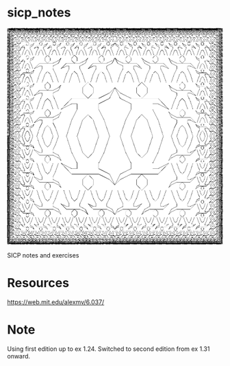 # sicp_notes

<img src="square-limit.png" width="1000" />

SICP notes and exercises

# Resources
https://web.mit.edu/alexmv/6.037/ 

# Note
Using first edition up to ex 1.24. Switched to second edition from ex 1.31 onward.
